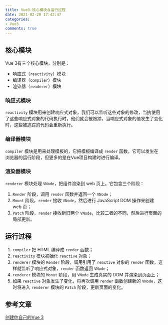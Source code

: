 ```yaml
---
title: Vue3-核心模块与运行过程
date: 2021-02-20 17:42:47
categories:
- Vue3
comments: true
---
```


## 核心模块

Vue 3有三个核心模块，分别是：

- 响应式（`reactivity`）模块
- 编译器（`compiler`）模块
- 渲染器（`renderer`）模块

### 响应式模块

`reactivity` 模块用来创建响应式对象，我们可以监听这些对象的修改，当执使用了这些响应式对象的代码执行时，他们就会被跟踪，当响应式对象的值发生了变化时，这些被追踪的代码会重新执行。

### 编译器模块

`compiler` 模块是用来处理模板的，它把模板编译成 `render` 函数，它可以发生在浏览器的运行阶段，但更多的是在Vue项目构建时进行编译。

### 渲染器模块

`renderer` 模块处理 `VNode`，把组件渲染到 web 页上。它包含三个阶段：

1. `Render` 阶段，调用 `render` 函数并返回一个 `VNode`；
2. `Mount` 阶段，`render` 接收 `VNode`，然后进行 JavaScript DOM 操作来创建 web 页；
3. `Patch` 阶段，`render` 接收新旧两个 `VNode`，比较二者的不同，然后进行页面的局部更新。



## 运行过程

1. `compiler` 把 HTML 编译成 `render` 函数；
2. `reactivity` 模块初始化 `reactive` 对象；
3. `renderer` 模块的 `Render` 阶段，调用引用了 `reactive` 对象的 `render` 函数，这样就监听了响应式对象，`render` 函数返回 `VNode`；
4. `renderer` 模块的 `Monut` 阶段，用 `VNode` 生成真实的 DOM 并渲染到页面上；
5. 如果 `reactive` 对象发生了变化，将再次调用 `render` 函数创建新的 `VNode`，这时将进入 `renderer` 模块的 `Patch` 阶段，更新页面的变化。



## 参考文章

[创建你自己的Vue 3](https://github.com/natee/build-your-own-vue-next#%E7%AC%AC1%E7%AB%A0-vue-3%E6%80%BB%E8%A7%88)